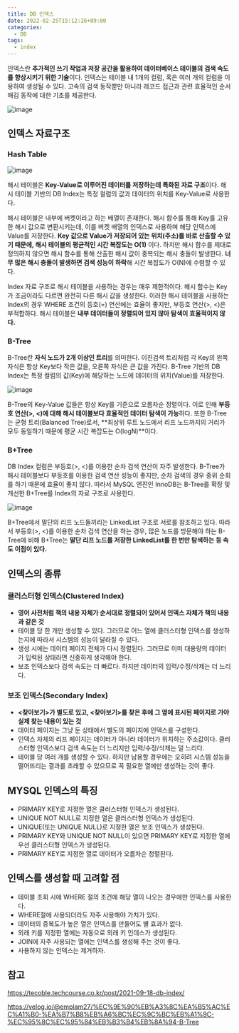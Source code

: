 ```yaml
---
title: DB 인덱스
date: 2022-02-25T15:12:26+09:00
categories:
  - DB
tags: 
  - index
---
```

인덱스란 **추가적인 쓰기 작업과 저장 공간을 활용하여 데이터베이스 테이블의 검색 속도를 향상시키기 위한 기술**이다. 인덱스는 테이블 내 1개의 컬럼, 혹은 여러 개의 컬럼을 이용하여 생성될 수 있다. 고속의 검색 동작뿐만 아니라 레코드 접근과 관련 효율적인 순서 매김 동작에 대한 기초를 제공한다.

![image](https://user-images.githubusercontent.com/46465928/159885024-f4024972-66f0-48ea-983c-72c941f9cfac.png)

## 인덱스 자료구조
### Hash Table
![image](https://user-images.githubusercontent.com/46465928/159885965-cc76dc24-f1e9-442a-8615-bcc5feb2f7eb.png)

해시 테이블은 **Key-Value로 이루어진 데이터를 저장하는데 특화된 자료 구조**이다. 해시 테이블 기반의 DB Index는 특정 컬럼의 값과 데이터의 위치를 Key-Value로 사용한다.

해시 테이블은 내부에 버켓이라고 하는 배열이 존재한다. 해시 함수를 통해 Key를 고유한 해시 값으로 변환시키는데, 이를 버켓 배열의 인덱스로 사용하며 해당 인덱스에 Value를 저장한다. **Key 값으로 Value가 저장되어 있는 위치(주소)를 바로 산출할 수 있기 때문에, 해시 테이블의 평균적인 시간 복잡도는 O(1)** 이다. 하지만 해시 함수를 제대로 정의하지 않으면 해시 함수를 통해 산출한 해시 값이 중복되는 해시 충돌이 발생한다. **너무 많은 해시 충돌이 발생하면 검색 성능이 하락**해 시간 복잡도가 O(N)에 수렴할 수 있다.

Index 자료 구조로 해시 테이블을 사용하는 경우는 매우 제한적이다. 해시 함수는 Key가 조금이라도 다르면 완전히 다른 해시 값을 생성한다. 이러한 해시 테이블을 사용하는 Index의 경우 WHERE 조건의 등호(=) 연산에는 효율이 좋지만, 부등호 연산(>, <)은 부적합하다. 해시 테이블은 **내부 데이터들이 정렬되어 있지 않아 탐색이 효율적이지 않다.**

### B-Tree
B-Tree란 **자식 노드가 2개 이상인 트리**를 의미한다. 이진검색 트리처럼 각 Key의 왼쪽 자식은 항상 Key보다 작은 값을, 오른쪽 자식은 큰 값을 가진다. B-Tree 기반의 DB Index는 특정 컬럼의 값(Key)에 해당하는 노드에 데이터의 위치(Value)를 저장한다.

![image](https://user-images.githubusercontent.com/46465928/159887407-7648c5e4-9f3f-4b94-a45b-2edcb54c4a42.png)

B-Tree의 Key-Value 값들은 항상 Key를 기준으로 오름차순 정렬이다. 이로 인해 **부등호 연산(>, <)에 대해 해시 테이블보다 효율적인 데이터 탐색이 가능**하다. 또한 B-Tree는 균형 트리(Balanced Tree)로서, **최상위 루트 노드에서 리프 노드까지의 거리가 모두 동일하기 때문에 평균 시간 복잡도는 O(logN)**이다.

### B+Tree
DB Index 컬럼은 부등호(>, <)를 이용한 순차 검색 연산이 자주 발생한다. B-Tree가 해시 테이블보다 부등호를 이용한 검색 연산 성능이 좋지만, 순차 검색의 경우 중위 순회를 하기 때문에 효율이 좋지 않다. 따라서 MySQL 엔진인 InnoDB는 B-Tree를 확장 및 개선한 B+Tree를 Index의 자료 구조로 사용한다. 

![image](https://user-images.githubusercontent.com/46465928/162613932-803353e8-2aa3-4257-94e2-1b2bb13ed73e.png)

B+Tree에서 말단의 리프 노드들끼리는 LinkedList 구조로 서로를 참조하고 있다. 따라서 부등호(>, <)를 이용한 순차 검색 연산을 하는 경우, 많은 노드를 방문해야 하는 B-Tree에 비해 B+Tree는 **말단 리프 노드를 저장한 LinkedList를 한 번만 탐색하는 등 속도 이점이 있다.**

## 인덱스의 종류
### 클러스터형 인덱스(Clustered Index)
- **영어 사전처럼 책의 내용 자체가 순서대로 정렬되어 있어서 인덱스 자체가 책의 내용과 같은 것**  
- 테이블 당 한 개만 생성할 수 있다. 그러므로 어느 열에 클러스터형 인덱스를 생성하는지에 따라서 시스템의 성능이 달라질 수 있다.
- 생성 시에는 데이터 페이지 전체가 다시 정렬된다. 그러므로 이미 대용량의 데이터가 입력된 상태라면 신중하게 생각해야 한다.
- 보조 인덱스보다 검색 속도는 더 빠르다. 하지만 데이터의 입력/수정/삭제는 더 느리다.

### 보조 인덱스(Secondary Index)
- **<찾아보기>가 별도로 있고, <찾아보기>를 찾은 후에 그 옆에 표시된 페이지로 가야 실제 찾는 내용이 있는 것**
- 데이터 페이지는 그냥 둔 상태에서 별도의 페이지에 인덱스를 구성한다.
- 인덱스 자체의 리프 페이지는 데이터가 아니라 데이터가 위치하는 주소값이다. 클러스터형 인덱스보다 검색 속도는 더 느리지만 입력/수정/삭제는 덜 느리다.
- 테이블 당 여러 개를 생성할 수 있다. 하지만 남용할 경우에는 오히려 시스템 성능을 떨어뜨리는 결과를 초래할 수 있으므로 꼭 필요한 열에만 생성하는 것이 좋다.

## MYSQL 인덱스의 특징
- PRIMARY KEY로 지정한 열은 클러스터형 인덱스가 생성된다.
- UNIQUE NOT NULL로 지정한 열은 클러스터형 인덱스가 생성된다.
- UNIQUE(또는 UNIQUE NULL)로 지정한 열은 보조 인덱스가 생성된다.
- PRIMARY KEY와 UNIQUE NOT NULL이 있으면 PRIMARY KEY로 지정한 열에 우선 클러스터형 인덱스가 생성된다.
- PRIMARY KEY로 지정한 열로 데이터가 오름차순 정렬된다.

## 인덱스를 생성할 때 고려할 점
- 테이블 조회 시에 WHERE 절의 조건에 해당 열이 나오는 경우에만 인덱스를 사용한다.
- WHERE절에 사용되더라도 자주 사용해야 가치가 있다.
- 데이터의 중복도가 높은 열은 인덱스를 만들어도 별 효과가 없다.
- 외래 키를 지정한 열에는 자동으로 외래 키 인데스가 생성된다.
- JOIN에 자주 사용되는 열에는 인덱스를 생성해 주는 것이 좋다.
- 사용하지 않는 인덱스는 제거하자.

## 참고
https://tecoble.techcourse.co.kr/post/2021-09-18-db-index/

https://velog.io/@emplam27/%EC%9E%90%EB%A3%8C%EA%B5%AC%EC%A1%B0-%EA%B7%B8%EB%A6%BC%EC%9C%BC%EB%A1%9C-%EC%95%8C%EC%95%84%EB%B3%B4%EB%8A%94-B-Tree
